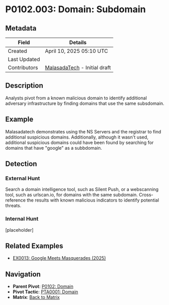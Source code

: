 # P0102.003: Domain: Subdomain

## Metadata
| Field          | Details                                      |
|----------------|----------------------------------------------|
| Created        | April 10, 2025 05:10 UTC                    |
| Last Updated   |                     |
| Contributors   | [MalasadaTech](../contributors.md#malasadatech) - Initial draft |

## Description
Analysts pivot from a known malicious domain to identify additional adversary infrastructure by finding domains that use the same subsdomain.

## Example
Malasadatech demonstrates using the NS Servers and the registrar to find additional suspicious domains. Additionally, although it wasn't used, additional suspicious domains could have been found by searching for domains that have "google" as a subbdomain.

## Detection

### External Hunt
Search a domain intelligence tool, such as Silent Push, or a webscanning tool, such as urlscan.io, for domains with the same subdomain. Cross-reference the results with known malicious indicators to identify potential threats.

### Internal Hunt
[placeholder]

## Related Examples
- [EX0013: Google Meets Masquerades (2025)](../examples/EX0013.md)

## Navigation
- **Parent Pivot**: [P0102: Domain](P0102.md)
- **Pivot Tactic**: [PTA0001: Domain](../pivot-tactics/PTA0001/main.md)
- **Matrix**: [Back to Matrix](../matrix.md)